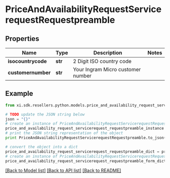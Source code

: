 # PriceAndAvailabilityRequestServicerequestRequestpreamble


## Properties

Name | Type | Description | Notes
------------ | ------------- | ------------- | -------------
**isocountrycode** | **str** | 2 Digit ISO country code | 
**customernumber** | **str** | Your Ingram Micro customer number | 

## Example

```python
from xi.sdk.resellers.python.models.price_and_availability_request_servicerequest_requestpreamble import PriceAndAvailabilityRequestServicerequestRequestpreamble

# TODO update the JSON string below
json = "{}"
# create an instance of PriceAndAvailabilityRequestServicerequestRequestpreamble from a JSON string
price_and_availability_request_servicerequest_requestpreamble_instance = PriceAndAvailabilityRequestServicerequestRequestpreamble.from_json(json)
# print the JSON string representation of the object
print PriceAndAvailabilityRequestServicerequestRequestpreamble.to_json()

# convert the object into a dict
price_and_availability_request_servicerequest_requestpreamble_dict = price_and_availability_request_servicerequest_requestpreamble_instance.to_dict()
# create an instance of PriceAndAvailabilityRequestServicerequestRequestpreamble from a dict
price_and_availability_request_servicerequest_requestpreamble_form_dict = price_and_availability_request_servicerequest_requestpreamble.from_dict(price_and_availability_request_servicerequest_requestpreamble_dict)
```
[[Back to Model list]](../README.md#documentation-for-models) [[Back to API list]](../README.md#documentation-for-api-endpoints) [[Back to README]](../README.md)


